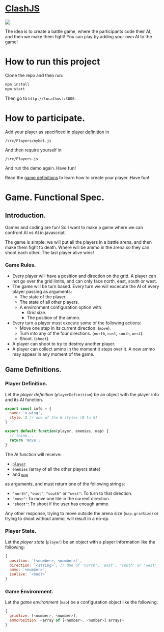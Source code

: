 # [ClashJS](http://javierbyte.github.io/clashjs/)

[![](spec_assets/screenshot.jpg)](http://javierbyte.github.io/clashjs/)

The idea is to create a battle game, where the participants code their AI, and
then we make them fight! You can play by adding your own AI to the game!

# How to run this project

Clone the repo and then run:

```sh
npm install
npm start
```

Then go to `http://localhost:3000`.

# How to participate.
Add your player as specificed in [player definition](#player-definition) in

```
/src/Players/mybot.js
```

And then require yourself in

```
/src/Players.js
```

And run the demo again. Have fun!

Read the [game definitions](#game-definitions) to learn how to create your player. Have fun!

# Game. Functional Spec.

## Introduction.
Games and coding are fun! So I want to make a game where we can confront AI vs AI in javascript.

The game is simple: we will put all the players in a battle arena, and then make them fight to death. Where will be ammo in the arena so they can shoot each other. The last player alive wins!

### Game Rules.
* Every player will have a position and direction on the grid. A player can not go over the grid limits, and can only face north, east, south or west.
* The game will be turn based. Every turn we will excecute the AI of every player passing as arguments:
  * The state of the player.
  * The state of all other players.
  * A environment configuration option with:
    * Grid size.
    * The position of the ammo.
* Every turn a player must execute some of the following actions:
  * Move one step in its current direction. (`move`).
  * Turn into any of the four directions. (`north`, `east`, `south`, `west`).
  * Shoot. (`shoot`).
* A player can shoot to try to destroy another player.
* A player can collect ammo in the moment it steps over it. A new ammo may appear in any moment of the game.

## Game Definitions.

### Player Definition.
Let the *player definition* (`playerDefinition`) be an object with the player info and its AI function.

```js
export const info = {
  name: 'x-wing',
  style: 2 // one of the 6 styles (0 to 5)
}

export default function(player, enemies, map) {
  // think...
  return 'move';
}
```

The AI function will receive:

- [`player`](#player-state)
- `enemies` (array of all the other players state)
- and [`map`](#game-map)

as arguments, and must return one of the following strings:

  * `"north"`, `"east"`, `"south"` or `"west"`: To turn to that direction.
  * `"move"`: To move one tile in the current direction.
  * `"shoot"`: To shoot if the user has enough ammo.

Any other response, trying to move outside the arena size (`map.gridSize`) or trying to shoot without ammo, will result in a no-op.

### Player State.

Let the *player state* (`player`) be an object with a player information like the following:

```js
{
  position: `[<number>, <number>]`,
  direction: `<string>`, // One of 'north', 'east', 'south' or 'west'
  ammo: `<number>`,
  isAlive: `<bool>`
}
```

### Game Environment.
Let the *game environment* (`map`) be a configuration object like the following:

```js
{
  gridSize: [<number>, <number>],
  ammoPosition: <array of [<number>, <number>] arrays>
}
```
